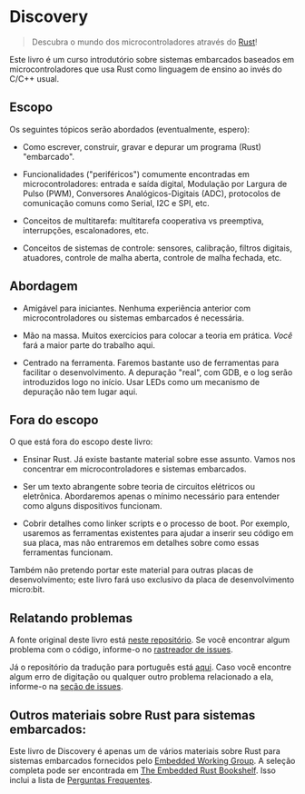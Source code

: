 # Discovery

<!-- > Discover the world of microcontrollers through [Rust]!

[Rust]: https://www.rust-lang.org/ -->

> Descubra o mundo dos microcontroladores através do [Rust]!

[Rust]: https://www.rust-lang.org/

<!-- This book is an introductory course on microcontroller-based embedded systems that uses Rust as the
teaching language rather than the usual C/C++. -->

Este livro é um curso introdutório sobre sistemas embarcados baseados em
microcontroladores que usa Rust como linguagem de ensino ao invés do C/C++
usual.

<!-- ## Scope -->

## Escopo

<!-- The following topics will be covered (eventually, I hope): -->

Os seguintes tópicos serão abordados (eventualmente, espero):

<!-- - How to write, build, flash and debug an "embedded" (Rust) program. -->

- Como escrever, construir, gravar e depurar um programa (Rust) "embarcado".

<!-- - Functionality ("peripherals") commonly found in microcontrollers: Digital
  input and output, Pulse Width Modulation (PWM), Analog to Digital Converters
  (ADC), common communication protocols like Serial, I2C and SPI, etc. -->

- Funcionalidades ("periféricos") comumente encontradas em microcontroladores:
  entrada e saída digital, Modulação por Largura de Pulso (PWM), Conversores Analógicos-Digitais (ADC), protocolos de comunicação comuns como Serial,
  I2C e SPI, etc.

<!-- - Multitasking concepts: cooperative vs preemptive multitasking, interrupts,
  schedulers, etc. -->

- Conceitos de multitarefa: multitarefa cooperativa vs preemptiva, interrupções,
  escalonadores, etc.

<!-- - Control systems concepts: sensors, calibration, digital filters, actuators,
  open loop control, closed loop control, etc. -->

- Conceitos de sistemas de controle: sensores, calibração, filtros digitais,
  atuadores, controle de malha aberta, controle de malha fechada, etc.

<!-- ## Approach -->

## Abordagem

<!-- - Beginner friendly. No previous experience with microcontrollers or embedded
  systems is required. -->

- Amigável para iniciantes. Nenhuma experiência anterior com microcontroladores
  ou sistemas embarcados é necessária.

<!-- - Hands on. Plenty of exercises to put the theory into practice. _You_ will be
  doing most of the work here. -->

- Mão na massa. Muitos exercícios para colocar a teoria em prática. _Você_ fará
  a maior parte do trabalho aqui.

<!-- - Tool centered. We'll make plenty use of tooling to ease development. "Real"
  debugging, with GDB, and logging will be introduced early on. Using LEDs as a
  debugging mechanism has no place here. -->

- Centrado na ferramenta. Faremos bastante uso de ferramentas para facilitar o
  desenvolvimento. A depuração "real", com GDB, e o log serão introduzidos logo
  no início. Usar LEDs como um mecanismo de depuração não tem lugar aqui.

<!-- ## Non-goals -->

## Fora do escopo

<!-- What's out of scope for this book: -->

O que está fora do escopo deste livro:

<!-- - Teaching Rust. There's plenty of material on that topic already. We'll focus
  on microcontrollers and embedded systems. -->

- Ensinar Rust. Já existe bastante material sobre esse assunto. Vamos nos
  concentrar em microcontroladores e sistemas embarcados.

<!-- - Being a comprehensive text about electric circuit theory or electronics. We'll
  just cover the minimum required to understand how some devices work. -->

- Ser um texto abrangente sobre teoria de circuitos elétricos ou eletrônica.
  Abordaremos apenas o mínimo necessário para entender como alguns dispositivos
  funcionam.

<!-- - Covering details such as linker scripts and the boot process. For example,
  we'll use existing tools to help get your code onto your board, but not go
  into detail about how those tools work. -->

- Cobrir detalhes como linker scripts e o processo de boot. Por exemplo,
  usaremos as ferramentas existentes para ajudar a inserir seu código em sua
  placa, mas não entraremos em detalhes sobre como essas ferramentas funcionam.

<!-- Also I don't intend to port this material to other development boards; this book
will make exclusive use of the micro:bit development board. -->

Também não pretendo portar este material para outras placas de desenvolvimento;
este livro fará uso exclusivo da placa de desenvolvimento micro:bit.

<!-- ## Reporting problems -->

## Relatando problemas

<!-- The source of this book is in [this repository]. If you encounter any typo or
problem with the code report it on the [issue tracker]. -->

A fonte original deste livro está [neste repositório]. Se você encontrar algum
problema com o código, informe-o no [rastreador de issues].

[neste repositório]: https://github.com/rust-embedded/discovery
[rastreador de issues]: https://github.com/rust-embedded/discovery/issues

Já o repositório da tradução para português está [aqui]. Caso você encontre
algum erro de digitação ou qualquer outro problema relacionado a ela, informe-o
na [seção de issues].

[aqui]: https://github.com/allynaell/discovery
[seção de issues]: https://github.com/allynaell/discovery/issues

<!-- ## Other embedded Rust resources -->

## Outros materiais sobre Rust para sistemas embarcados:

<!-- This Discovery book is just one of several embedded Rust resources provided by
the [Embedded Working Group]. The full selection can be found at
[The Embedded Rust Bookshelf]. This includes the list of
[Frequently Asked Questions]. -->

Este livro de Discovery é apenas um de vários materiais sobre Rust para sistemas
embarcados fornecidos pelo [Embedded Working Group]. A seleção completa pode ser
encontrada em [The Embedded Rust Bookshelf]. Isso inclui a lista de
[Perguntas Frequentes].

[Embedded Working Group]: https://github.com/rust-embedded/wg
[The Embedded Rust Bookshelf]: https://docs.rust-embedded.org
[Perguntas Frequentes]: https://docs.rust-embedded.org/faq.html
